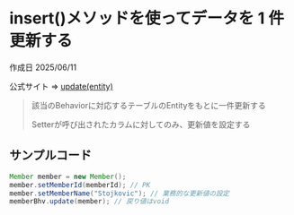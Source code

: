 # insert()メソッドを使ってデータを 1 件更新する

作成日 2025/06/11

公式サイト => [update(entity)](https://dbflute.seasar.org/ja/manual/function/ormapper/behavior/update/update.html)

> 該当のBehaviorに対応するテーブルのEntityをもとに一件更新する
>
> Setterが呼び出されたカラムに対してのみ、更新値を設定する

## サンプルコード

```java
Member member = new Member();
member.setMemberId(memberId); // PK
member.setMemberName("Stojkovic"); // 業務的な更新値の設定
memberBhv.update(member); // 戻り値はvoid
```
